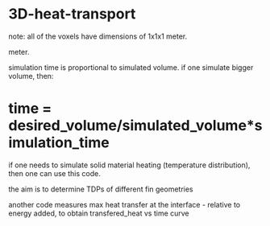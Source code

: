 # 3D-heat-transport

note: all of the voxels have dimensions of 1x1x1 meter. 

meter. 

simulation time is proportional to simulated volume. if one simulate bigger volume, then: 

# time = desired_volume/simulated_volume*simulation_time

if one needs to simulate solid material heating (temperature distribution), then one can use this code.

the aim is to determine TDPs of different fin geometries

another code measures max heat transfer at the interface - relative to energy added, to obtain transfered_heat vs time curve
